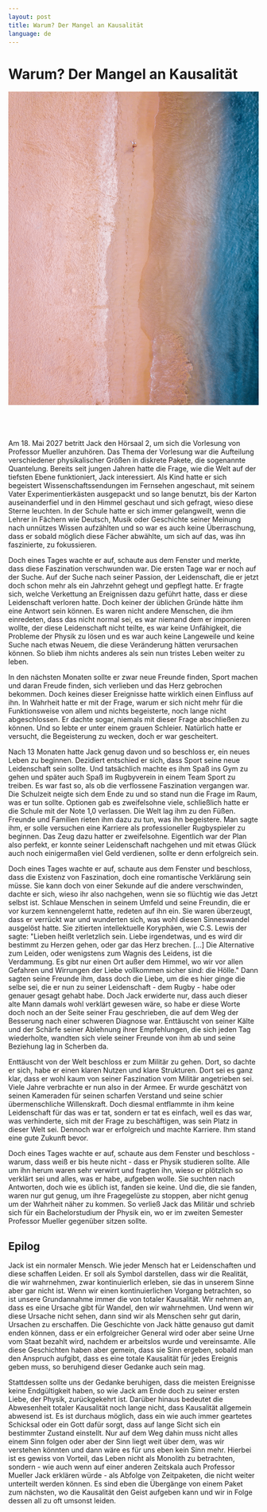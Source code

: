 ```yaml
---
layout: post
title: Warum? Der Mangel an Kausalität
language: de
---
```


# Warum? Der Mangel an Kausalität

![Schritte im Sand](/assets/images/footsteps_sand.jpeg)
<br/><br/>
<br/><br/>

Am 18. Mai 2027 betritt Jack den Hörsaal 2, um sich die Vorlesung von Professor Mueller anzuhören. Das Thema der Vorlesung war die Aufteilung verschiedener physikalischer Größen in diskrete Pakete, die sogenannte Quantelung. Bereits seit jungen Jahren hatte die Frage, wie die Welt auf der tiefsten Ebene funktioniert, Jack interessiert. Als Kind hatte er sich begeistert Wissenschaftssendungen im Fernsehen angeschaut, mit seinem Vater Experimentierkästen ausgepackt und so lange benutzt, bis der Karton auseinanderfiel und in den Himmel geschaut und sich gefragt, wieso diese Sterne leuchten. In der Schule hatte er sich immer gelangweilt, wenn die Lehrer in Fächern wie Deutsch, Musik oder Geschichte seiner Meinung nach unnützes Wissen aufzählten und so war es auch keine Überraschung, dass er sobald möglich diese Fächer abwählte, um sich auf das, was ihn faszinierte, zu fokussieren.

Doch eines Tages wachte er auf, schaute aus dem Fenster und merkte, dass diese Faszination verschwunden war. Die ersten Tage war er noch auf der Suche. Auf der Suche nach seiner Passion, der Leidenschaft, die er jetzt doch schon mehr als ein Jahrzehnt gehegt und gepflegt hatte. Er fragte sich, welche Verkettung an Ereignissen dazu geführt hatte, dass er diese Leidenschaft verloren hatte. Doch keiner der üblichen Gründe hätte ihm eine Antwort sein können. Es waren nicht andere Menschen, die ihm einredeten, dass das nicht normal sei, es war niemand dem er imponieren wollte, der diese Leidenschaft nicht teilte, es war keine Unfähigkeit, die Probleme der Physik zu lösen und es war auch keine Langeweile und keine Suche nach etwas Neuem, die diese Veränderung hätten verursachen können. So blieb ihm nichts anderes als sein nun tristes Leben weiter zu leben.

In den nächsten Monaten sollte er zwar neue Freunde finden, Sport machen und daran Freude finden, sich verlieben und das Herz gebrochen bekommen. Doch keines dieser Ereignisse hatte wirklich einen Einfluss auf ihn. In Wahrheit hatte er mit der Frage, warum er sich nicht mehr für die Funktionsweise von allem und nichts begeisterte, noch lange nicht abgeschlossen. Er dachte sogar, niemals mit dieser Frage abschließen zu können. Und so lebte er unter einem grauen Schleier. Natürlich hatte er versucht, die Begeisterung zu wecken, doch er war gescheitert. 

Nach 13 Monaten hatte Jack genug davon und so beschloss er, ein neues Leben zu beginnen. Dezidiert entschied er sich, dass Sport seine neue Leidenschaft sein sollte. Und tatsächlich machte es ihm Spaß ins Gym zu gehen und später auch Spaß im Rugbyverein in einem Team Sport zu treiben. Es war fast so, als ob die verflossene Faszination vergangen war. Die Schulzeit neigte sich dem Ende zu und so stand nun die Frage im Raum, was er tun sollte. Optionen gab es zweifelsohne viele, schließlich hatte er die Schule mit der Note 1,0 verlassen. Die Welt lag ihm zu den Füßen. Freunde und Familien rieten ihm dazu zu tun, was ihn begeistere. Man sagte ihm, er solle versuchen eine Karriere als professioneller Rugbyspieler zu beginnen. Das Zeug dazu hatter er zweifelsohne. Eigentlich war der Plan also perfekt, er konnte seiner Leidenschaft nachgehen und mit etwas Glück auch noch einigermaßen viel Geld verdienen, sollte er denn erfolgreich sein. 

Doch eines Tages wachte er auf, schaute aus dem Fenster und beschloss, dass die Existenz von Faszination, doch eine romantische Verklärung sein müsse. Sie kann doch von einer Sekunde auf die andere verschwinden, dachte er sich, wieso ihr also nachgehen, wenn sie so flüchtig wie das Jetzt selbst ist. Schlaue Menschen in seinem Umfeld und seine Freundin, die er vor kurzem kennengelernt hatte, redeten auf ihn ein. Sie waren überzeugt, dass er verrückt war und wunderten sich, was wohl diesen Sinneswandel ausgelöst hatte. Sie zitierten intellektuelle Koryphäen, wie C.S. Lewis der sagte: "Lieben heißt verletzlich sein. Liebe irgendetwas, und es wird dir bestimmt zu Herzen gehen, oder gar das Herz brechen. [...] Die Alternative zum Leiden, oder wenigstens zum Wagnis des Leidens, ist die Verdammung. Es gibt nur einen Ort außer dem Himmel, wo wir vor allen Gefahren und Wirrungen der Liebe vollkommen sicher sind: die Hölle." Dann sagten seine Freunde ihm, dass doch die Liebe, um die es hier ginge die selbe sei, die er nun zu seiner Leidenschaft - dem Rugby - habe oder genauer gesagt gehabt habe. Doch Jack erwiderte nur, dass auch dieser alte Mann damals wohl verklärt gewesen wäre, so habe er diese Worte doch noch an der Seite seiner Frau geschrieben, die auf dem Weg der Besserung nach einer schweren Diagnose war. Enttäuscht von seiner Kälte und der Schärfe seiner Ablehnung ihrer Empfehlungen, die sich jeden Tag wiederholte, wandten sich viele seiner Freunde von ihm ab und seine Beziehung lag in Scherben da. 

Enttäuscht von der Welt beschloss er zum Militär zu gehen. Dort, so dachte er sich, habe er einen klaren Nutzen und klare Strukturen. Dort sei es ganz klar, dass er wohl kaum von seiner Faszination vom Militär angetrieben sei. Viele Jahre verbrachte er nun also in der Armee. Er wurde geschätzt von seinen Kameraden für seinen scharfen Verstand und seine schier übermenschliche Willenskraft. Doch diesmal entflammte in ihm keine Leidenschaft für das was er tat, sondern er tat es einfach, weil es das war, was verhinderte, sich mit der Frage zu beschäftigen, was sein Platz in dieser Welt sei. Dennoch war er erfolgreich und machte Karriere. Ihm stand eine gute Zukunft bevor. 

Doch eines Tages wachte er auf, schaute aus dem Fenster und beschloss - warum, dass weiß er bis heute nicht - dass er Physik studieren sollte. Alle um ihn herum waren sehr verwirrt und fragten ihn, wieso er plötzlich so verklärt sei und alles, was er habe, aufgeben wolle. Sie suchten nach Antworten, doch wie es üblich ist, fanden sie keine. Und die, die sie fanden, waren nur gut genug, um ihre Fragegelüste zu stoppen, aber nicht genug um der Wahrheit näher zu kommen. So verließ Jack das Militär und schrieb sich für ein Bachelorstudium der Physik ein, wo er im zweiten Semester Professor Mueller gegenüber sitzen sollte.

## Epilog

Jack ist ein normaler Mensch. Wie jeder Mensch hat er Leidenschaften und diese schaffen Leiden. Er soll als Symbol darstellen, dass wir die Realität, die wir wahrnehmen, zwar kontinuierlich erleben, sie das in unserem Sinne aber gar nicht ist. Wenn wir einen kontinuierlichen Vorgang betrachten, so ist unsere Grundannahme immer die von totaler Kausalität. Wir nehmen an, dass es eine Ursache gibt für Wandel, den wir wahrnehmen. Und wenn wir diese Ursache nicht sehen, dann sind wir als Menschen sehr gut darin, Ursachen zu erschaffen. Die Geschichte von Jack hätte genauso gut damit enden können, dass er ein erfolgreicher General wird oder aber seine Urne vom Staat bezahlt wird, nachdem er arbeitslos wurde und vereinsamte. Alle diese Geschichten haben aber gemein, dass sie Sinn ergeben, sobald man den Anspruch aufgibt, dass es eine totale Kausalität für jedes Ereignis geben muss, so beruhigend dieser Gedanke auch sein mag.

Stattdessen sollte uns der Gedanke beruhigen, dass die meisten Ereignisse keine Endgültigkeit haben, so wie Jack am Ende doch zu seiner ersten Liebe, der Physik, zurückgekehrt ist. Darüber hinaus bedeutet die Abwesenheit totaler Kausalität noch lange nicht, dass Kausalität allgemein abwesend ist. Es ist durchaus möglich, dass ein wie auch immer geartetes Schicksal oder ein Gott dafür sorgt, dass auf lange Sicht sich ein bestimmter Zustand einstellt. Nur auf dem Weg dahin muss nicht alles einem Sinn folgen oder aber der Sinn liegt weit über dem, was wir verstehen könnten und dann wäre es für uns eben kein Sinn mehr. Hierbei ist es gewiss von Vorteil, das Leben nicht als Monolith zu betrachten, sondern - wie auch wenn auf einer anderen Zeitskala auch Professor Mueller Jack erklären würde - als Abfolge von Zeitpaketen, die nicht weiter unterteilt werden können. Es sind eben die Übergänge von einem Paket zum nächsten, wo die Kausalität den Geist aufgeben kann und wir in Folge dessen all zu oft umsonst leiden.